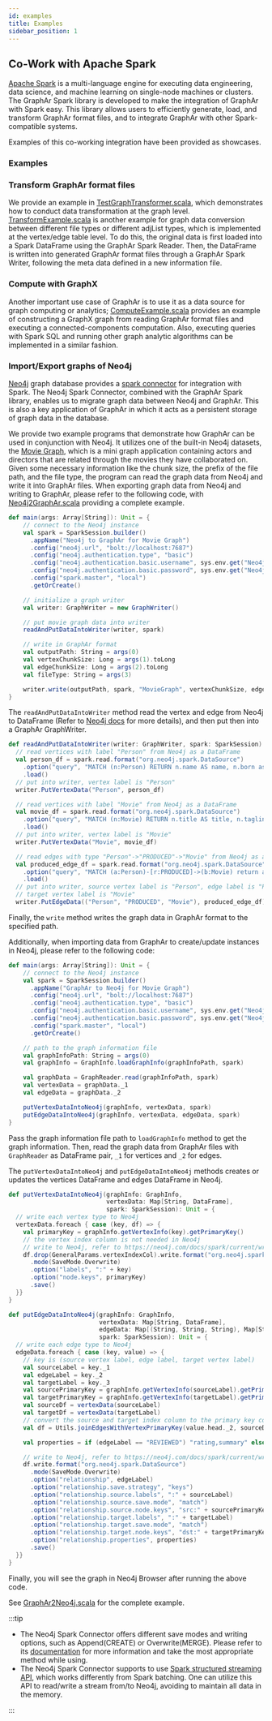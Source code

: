```yaml
---
id: examples
title: Examples
sidebar_position: 1
---
```



## Co-Work with Apache Spark

[Apache Spark](https://spark.apache.org/) is a multi-language engine for executing data engineering, data science, and machine learning on single-node machines or clusters. The GraphAr Spark library is developed to make the integration of GraphAr with Spark easy. This library allows users to efficiently generate, load, and transform GraphAr format files, and to integrate GraphAr with other Spark-compatible systems.

Examples of this co-working integration have been provided as showcases.

### Examples

### Transform GraphAr format files

We provide an example in [TestGraphTransformer.scala][test-graph-transformer], which demonstrates
how to conduct data transformation at the graph level. [TransformExample.scala][transformer-example] is
another example for graph data conversion between different file types or different
adjList types, which is implemented at the vertex/edge table level. To do this,
the original data is first loaded into a Spark DataFrame using the GraphAr Spark Reader.
Then, the DataFrame is written into generated GraphAr format files through a GraphAr Spark Writer,
following the meta data defined in a new information file.

### Compute with GraphX

Another important use case of GraphAr is to use it as a data source for graph
computing or analytics; [ComputeExample.scala][compute-example] provides an example of constructing
a GraphX graph from reading GraphAr format files and executing a connected-components computation.
Also, executing queries with Spark SQL and running other graph analytic algorithms
can be implemented in a similar fashion.

### Import/Export graphs of Neo4j

[Neo4j](https://neo4j.com/product/neo4j-graph-database) graph database provides
a [spark connector](https://neo4j.com/docs/spark/current/overview/) for integration
with Spark. The Neo4j Spark Connector, combined with the GraphAr Spark library,
enables us to migrate graph data between Neo4j and GraphAr. This is also a key application
of GraphAr in which it acts as a persistent storage of graph data in the database.

We provide two example programs that demonstrate how GraphAr can be used in conjunction
with Neo4j. It utilizes one of the built-in Neo4j datasets, the [Movie Graph](https://neo4j.com/developer/example-data/#built-in-examples),
which is a mini graph application containing actors and directors that are related through the movies they have collaborated on.
Given some necessary information like the chunk size, the prefix of the file path, and the file type,
the program can read the graph data from Neo4j and write it into GraphAr files.
When exporting graph data from Neo4j and writing to GraphAr, please refer to the following code,
with [Neo4j2GraphAr.scala][neo4j2graphar] providing a complete example.

```scala
def main(args: Array[String]): Unit = {
    // connect to the Neo4j instance
    val spark = SparkSession.builder()
      .appName("Neo4j to GraphAr for Movie Graph")
      .config("neo4j.url", "bolt://localhost:7687")
      .config("neo4j.authentication.type", "basic")
      .config("neo4j.authentication.basic.username", sys.env.get("Neo4j_USR").get)
      .config("neo4j.authentication.basic.password", sys.env.get("Neo4j_PWD").get)
      .config("spark.master", "local")
      .getOrCreate()

    // initialize a graph writer
    val writer: GraphWriter = new GraphWriter()

    // put movie graph data into writer
    readAndPutDataIntoWriter(writer, spark)

    // write in GraphAr format
    val outputPath: String = args(0)
    val vertexChunkSize: Long = args(1).toLong
    val edgeChunkSize: Long = args(2).toLong
    val fileType: String = args(3)

    writer.write(outputPath, spark, "MovieGraph", vertexChunkSize, edgeChunkSize, fileType)
}
```

The `readAndPutDataIntoWriter` method read the vertex and edge from Neo4j to DataFrame
(Refer to [Neo4j docs](https://neo4j.com/docs/spark/current/reading/) for more details),
and then put then into a GraphAr GraphWriter.

```scala
def readAndPutDataIntoWriter(writer: GraphWriter, spark: SparkSession): Unit = {
  // read vertices with label "Person" from Neo4j as a DataFrame
  val person_df = spark.read.format("org.neo4j.spark.DataSource")
    .option("query", "MATCH (n:Person) RETURN n.name AS name, n.born as born")
    .load()
  // put into writer, vertex label is "Person"
  writer.PutVertexData("Person", person_df)

  // read vertices with label "Movie" from Neo4j as a DataFrame
  val movie_df = spark.read.format("org.neo4j.spark.DataSource")
    .option("query", "MATCH (n:Movie) RETURN n.title AS title, n.tagline as tagline")
    .load()
  // put into writer, vertex label is "Movie"
  writer.PutVertexData("Movie", movie_df)

  // read edges with type "Person"->"PRODUCED"->"Movie" from Neo4j as a DataFrame
  val produced_edge_df = spark.read.format("org.neo4j.spark.DataSource")
    .option("query", "MATCH (a:Person)-[r:PRODUCED]->(b:Movie) return a.name as src, b.title as dst")
    .load()
  // put into writer, source vertex label is "Person", edge label is "PRODUCED"
  // target vertex label is "Movie"
  writer.PutEdgeData(("Person", "PRODUCED", "Movie"), produced_edge_df)
```

Finally, the `write` method writes the graph data in GraphAr format to the specified path.

Additionally, when importing data from GraphAr to create/update instances in Neo4j, please refer to the following code:

```scala
def main(args: Array[String]): Unit = {
    // connect to the Neo4j instance
    val spark = SparkSession.builder()
      .appName("GraphAr to Neo4j for Movie Graph")
      .config("neo4j.url", "bolt://localhost:7687")
      .config("neo4j.authentication.type", "basic")
      .config("neo4j.authentication.basic.username", sys.env.get("Neo4j_USR").get)
      .config("neo4j.authentication.basic.password", sys.env.get("Neo4j_PWD").get)
      .config("spark.master", "local")
      .getOrCreate()

    // path to the graph information file
    val graphInfoPath: String = args(0)
    val graphInfo = GraphInfo.loadGraphInfo(graphInfoPath, spark)

    val graphData = GraphReader.read(graphInfoPath, spark)
    val vertexData = graphData._1
    val edgeData = graphData._2

    putVertexDataIntoNeo4j(graphInfo, vertexData, spark)
    putEdgeDataIntoNeo4j(graphInfo, vertexData, edgeData, spark)
}
```

Pass the graph information file path to `loadGraphInfo` method to get the graph information.
Then, read the graph data from GraphAr files with `GraphReader` as DataFrame pair,
`_1` for vertices and `_2` for edges.

The `putVertexDataIntoNeo4j` and `putEdgeDataIntoNeo4j` methods creates or updates the vertices DataFrame and edges DataFrame in Neo4j.

```scala
def putVertexDataIntoNeo4j(graphInfo: GraphInfo,
                           vertexData: Map[String, DataFrame],
                           spark: SparkSession): Unit = {
  // write each vertex type to Neo4j
  vertexData.foreach { case (key, df) => {
    val primaryKey = graphInfo.getVertexInfo(key).getPrimaryKey()
    // the vertex index column is not needed in Neo4j
    // write to Neo4j, refer to https://neo4j.com/docs/spark/current/writing/
    df.drop(GeneralParams.vertexIndexCol).write.format("org.neo4j.spark.DataSource")
      .mode(SaveMode.Overwrite)
      .option("labels", ":" + key)
      .option("node.keys", primaryKey)
      .save()
  }}
}

def putEdgeDataIntoNeo4j(graphInfo: GraphInfo,
                         vertexData: Map[String, DataFrame],
                         edgeData: Map[(String, String, String), Map[String, DataFrame]],
                         spark: SparkSession): Unit = {
  // write each edge type to Neo4j
  edgeData.foreach { case (key, value) => {
    // key is (source vertex label, edge label, target vertex label)
    val sourceLabel = key._1
    val edgeLabel = key._2
    val targetLabel = key._3
    val sourcePrimaryKey = graphInfo.getVertexInfo(sourceLabel).getPrimaryKey()
    val targetPrimaryKey = graphInfo.getVertexInfo(targetLabel).getPrimaryKey()
    val sourceDf = vertexData(sourceLabel)
    val targetDf = vertexData(targetLabel)
    // convert the source and target index column to the primary key column
    val df = Utils.joinEdgesWithVertexPrimaryKey(value.head._2, sourceDf, targetDf, sourcePrimaryKey, targetPrimaryKey)  // use the first DataFrame of (adj_list_type_str, DataFrame) map

    val properties = if (edgeLabel == "REVIEWED") "rating,summary" else ""

    // write to Neo4j, refer to https://neo4j.com/docs/spark/current/writing/
    df.write.format("org.neo4j.spark.DataSource")
      .mode(SaveMode.Overwrite)
      .option("relationship", edgeLabel)
      .option("relationship.save.strategy", "keys")
      .option("relationship.source.labels", ":" + sourceLabel)
      .option("relationship.source.save.mode", "match")
      .option("relationship.source.node.keys", "src:" + sourcePrimaryKey)
      .option("relationship.target.labels", ":" + targetLabel)
      .option("relationship.target.save.mode", "match")
      .option("relationship.target.node.keys", "dst:" + targetPrimaryKey)
      .option("relationship.properties", properties)
      .save()
  }}
}
```

Finally, you will see the graph in Neo4j Browser after running the above code.

See [GraphAr2Neo4j.scala][graphar2neo4j] for the complete example.

:::tip

- The Neo4j Spark Connector offers different save modes and writing options, such as Append(CREATE) or Overwrite(MERGE). Please refer to its [documentation](https://neo4j.com/docs/spark/current/writing/) for more information and take the most appropriate method while using.
- The Neo4j Spark Connector supports to use [Spark structured streaming API](https://neo4j.com/docs/spark/current/streaming), which works differently from Spark batching. One can utilize this API to read/write a stream from/to Neo4j, avoiding to maintain all data in the memory.

:::

[test-graph-transformer]: https://github.com/apache/incubator-graphar/blob/main/maven-projects/spark/graphar/src/test/scala/org/apache/graphar/TestGraphTransformer.scala
[transformer-example]: https://github.com/apache/incubator-graphar/blob/main/maven-projects/spark/graphar/src/test/scala/org/apache/graphar/TransformExample.scala
[compute-example]: https://github.com/apache/incubator-graphar/blob/main/maven-projects/spark/graphar/src/test/scala/org/apache/graphar/ComputeExample.scala
[neo4j2graphar]: https://github.com/apache/incubator-graphar/blob/main/maven-projects/spark/graphar/src/main/scala/org/apache/graphar/example/Neo4j2GraphAr.scala
[graphar2neo4j]: https://github.com/apache/incubator-graphar/blob/main/maven-projects/spark/graphar/src/main/scala/org/apache/graphar/example/GraphAr2Neo4j.scala

